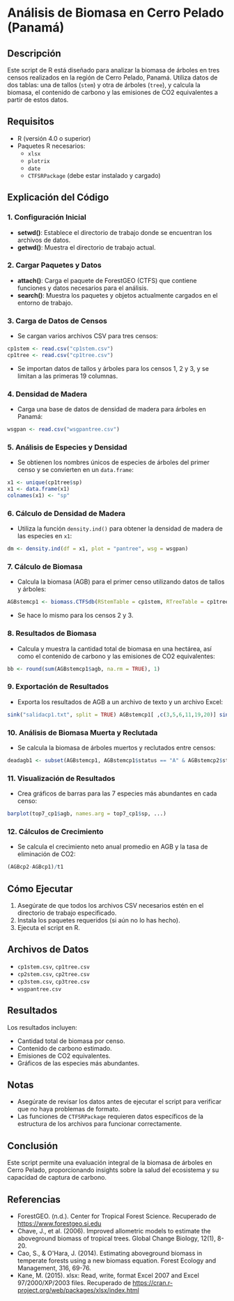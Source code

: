 # Análisis de Biomasa en Cerro Pelado (Panamá)

## Descripción
Este script de R está diseñado para analizar la biomasa de árboles en tres censos realizados en la región de Cerro Pelado, Panamá. Utiliza datos de dos tablas: una de tallos (`stem`) y otra de árboles (`tree`), y calcula la biomasa, el contenido de carbono y las emisiones de CO2 equivalentes a partir de estos datos.

## Requisitos
- R (versión 4.0 o superior)
- Paquetes R necesarios:
  - `xlsx`
  - `plotrix`
  - `date`
  - `CTFSRPackage` (debe estar instalado y cargado)

## Explicación del Código

### 1. Configuración Inicial
- **setwd()**: Establece el directorio de trabajo donde se encuentran los archivos de datos.
- **getwd()**: Muestra el directorio de trabajo actual.

### 2. Cargar Paquetes y Datos
- **attach()**: Carga el paquete de ForestGEO (CTFS) que contiene funciones y datos necesarios para el análisis.
- **search()**: Muestra los paquetes y objetos actualmente cargados en el entorno de trabajo.

### 3. Carga de Datos de Censos
- Se cargan varios archivos CSV para tres censos:
```r
cp1stem <- read.csv("cp1stem.csv")
cp1tree <- read.csv("cp1tree.csv")
```
- Se importan datos de tallos y árboles para los censos 1, 2 y 3, y se limitan a las primeras 19 columnas.

### 4. Densidad de Madera
- Carga una base de datos de densidad de madera para árboles en Panamá:
```r
wsgpan <- read.csv("wsgpantree.csv")
```

### 5. Análisis de Especies y Densidad
- Se obtienen los nombres únicos de especies de árboles del primer censo y se convierten en un `data.frame`:
```r
x1 <- unique(cp1tree$sp)
x1 <- data.frame(x1)
colnames(x1) <- "sp"
```

### 6. Cálculo de Densidad de Madera
- Utiliza la función `density.ind()` para obtener la densidad de madera de las especies en `x1`:
```r
dm <- density.ind(df = x1, plot = "pantree", wsg = wsgpan)
```

### 7. Cálculo de Biomasa
- Calcula la biomasa (AGB) para el primer censo utilizando datos de tallos y árboles:
```r
AGBstemcp1 <- biomass.CTFSdb(RStemTable = cp1stem, RTreeTable = cp1tree, whichtable="stem", plot = "pantree", dbhunit = "mm", wsgdata = wsgpan, forest="moist")
```
- Se hace lo mismo para los censos 2 y 3.

### 8. Resultados de Biomasa
- Calcula y muestra la cantidad total de biomasa en una hectárea, así como el contenido de carbono y las emisiones de CO2 equivalentes:
```r
bb <- round(sum(AGBstemcp1$agb, na.rm = TRUE), 1)
```

### 9. Exportación de Resultados
- Exporta los resultados de AGB a un archivo de texto y un archivo Excel:
```r
sink("salidacp1.txt", split = TRUE) AGBstemcp1[ ,c(3,5,6,11,19,20)] sink() write.xlsx(AGBstemcp1, "resagb.xlsx")
```

### 10. Análisis de Biomasa Muerta y Reclutada
- Se calcula la biomasa de árboles muertos y reclutados entre censos:
```r
deadagb1 <- subset(AGBstemcp1, AGBstemcp1$status == "A" & AGBstemcp2$status == "D")
```

### 11. Visualización de Resultados
- Crea gráficos de barras para las 7 especies más abundantes en cada censo:
```r
barplot(top7_cp1$agb, names.arg = top7_cp1$sp, ...)
```

### 12. Cálculos de Crecimiento
- Se calcula el crecimiento neto anual promedio en AGB y la tasa de eliminación de CO2:
```r
(AGBcp2-AGBcp1)/t1
```

## Cómo Ejecutar
1. Asegúrate de que todos los archivos CSV necesarios estén en el directorio de trabajo especificado.
2. Instala los paquetes requeridos (si aún no lo has hecho).
3. Ejecuta el script en R.

## Archivos de Datos
- `cp1stem.csv`, `cp1tree.csv`
- `cp2stem.csv`, `cp2tree.csv`
- `cp3stem.csv`, `cp3tree.csv`
- `wsgpantree.csv`

## Resultados
Los resultados incluyen:
- Cantidad total de biomasa por censo.
- Contenido de carbono estimado.
- Emisiones de CO2 equivalentes.
- Gráficos de las especies más abundantes.

## Notas
- Asegúrate de revisar los datos antes de ejecutar el script para verificar que no haya problemas de formato.
- Las funciones de `CTFSRPackage` requieren datos específicos de la estructura de los archivos para funcionar correctamente.

## Conclusión
Este script permite una evaluación integral de la biomasa de árboles en Cerro Pelado, proporcionando insights sobre la salud del ecosistema y su capacidad de captura de carbono.

## Referencias
- ForestGEO. (n.d.). Center for Tropical Forest Science. Recuperado de https://www.forestgeo.si.edu
- Chave, J., et al. (2006). Improved allometric models to estimate the aboveground biomass of tropical trees. Global Change Biology, 12(1), 8-20.
- Cao, S., & O'Hara, J. (2014). Estimating aboveground biomass in temperate forests using a new biomass equation. Forest Ecology and Management, 316, 69-76.
- Kane, M. (2015). xlsx: Read, write, format Excel 2007 and Excel 97/2000/XP/2003 files. Recuperado de https://cran.r-project.org/web/packages/xlsx/index.html

